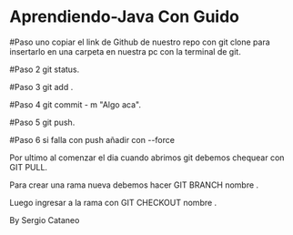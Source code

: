 # Aprendiendo-Java Con Guido

#Paso uno copiar el link de Github de nuestro repo con git clone para insertarlo en una carpeta en nuestra pc con la terminal de git.

#Paso 2 git status.

#Paso 3 git add .

#Paso 4 git commit - m "Algo aca".

#Paso 5 git push.

#Paso 6 si falla con push añadir con --force

Por ultimo al comenzar el dia cuando abrimos git debemos chequear con GIT PULL.

Para crear una rama nueva debemos hacer GIT BRANCH nombre .

Luego ingresar a la rama con GIT CHECKOUT nombre .

By Sergio Cataneo
